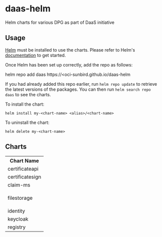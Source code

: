 # daas-helm
Helm charts for various DPG as part of DaaS initiative


## Usage

[Helm](https://helm.sh) must be installed to use the charts.  Please refer to
Helm's [documentation](https://helm.sh/docs) to get started.

Once Helm has been set up correctly, add the repo as follows:

  helm repo add daas https://<oci-sunbird.github.io/daas-helm

If you had already added this repo earlier, run `helm repo update` to retrieve
the latest versions of the packages.  You can then run `helm search repo
daas` to see the charts.

To install the <chart-name> chart:

    helm install my-<chart-name> <alias>/<chart-name>

To uninstall the chart:

    helm delete my-<chart-name>


## Charts

<div class="table-wrap"><table class="confluenceTable"><colgroup><col/></colgroup><tbody><tr><th scope="col" class="confluenceTh">Chart Name</th></tr><tr><td class="confluenceTd">certificateapi</td></tr><tr><td class="confluenceTd">certificatesign</td></tr><tr><td class="confluenceTd">claim-ms</td></tr><tr><td class="confluenceTd"><p>filestorage</p></td></tr><tr><td class="confluenceTd">identity</td></tr><tr><td class="confluenceTd">keycloak</td></tr><tr><td class="confluenceTd">registry</td></tr></tbody></table></div><p><br/></p>
</div>
